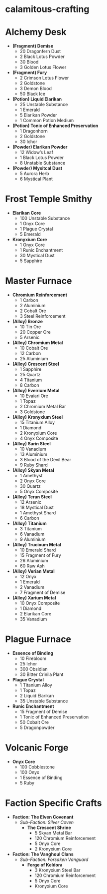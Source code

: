# calamitous-crafting

# Alchemy Desk
- **(Fragment) Demise**
  - 20 Dragonfern Dust
  - 2 Black Lotus Powder
  - 30 Blood
  - 3 Golden Lotus Flower
- **(Fragment) Fury**
  - 2 Crimson Lotus Flower
  - 2 Goldstone
  - 3 Demon Blood
  - 50 Black Ice
- **(Potion) Liquid Elarikan**
  - 25 Unstable Substance
  - 1 Emerald
  - 5 Elarikan Powder
  - 1 Common Potion Medium
- **(Potion) Tonic of Enhanced Preservation**
  - 1 Dragonhorn
  - 2 Goldstone
  - 30 Ichor
- **(Powder) Elarikan Powder**
  - 12 Widow’s Leaf
  - 1 Black Lotus Powder
  - 8 Unstable Substance
- **(Powder) Mysitcal Dust**
  - 5 Aurora Herb
  - 6 Mystical Plant
  
# Frost Temple Smithy
- **Elarikan Core**
  - 100 Unstable Substance
  - 1 Onyx Core
  - 1 Plague Crystal
  - 5 Emerald
- **Kronyxium Core**
  - 1 Onyx Core
  - 1 Runic Enchantment
  - 30 Mystical Dust
  - 5 Sapphire

# Master Furnace
- **Chromium Reinforcement**
  - 1 Carbon
  - 2 Aluminium
  - 2 Cobalt Ore
  - 3 Steel Reinforcement
- **(Alloy) Bronze**
  - 10 Tin Ore
  - 20 Copper Ore
  - 5 Arsenic
- **(Alloy) Chromium Metal**
  - 10 Cobalt Ore
  - 12 Carbon
  - 25 Aluminium
- **(Alloy) Crescent Steel**
  - 1 Sapphire
  - 25 Quartz
  - 4 Titanium
  - 8 Carbon
- **(Alloy) Eveirium Metal**
  - 10 Evaiari Ore
  - 1 Topaz
  - 2 Chromium Metal Bar
  - 3 Goldstone
- **(Alloy) Kronyxium Steel**
  - 15 Titanium Alloy
  - 1 Diamond
  - 2 Kronyxium Core
  - 4 Onyx Composite
- **(Alloy) Sarin Steel**
  - 10 Vanadium
  - 13 Aluminium
  - 3 Blood of the Devil Bear
  - 9 Ruby Shard
- **(Alloy) Skyan Metal**
  - 1 Amethyst
  - 2 Onyx Core
  - 30 Quartz
  - 5 Onyx Composite
- **(Alloy) Teran Steel**
  - 12 Arsenic
  - 18 Mystical Dust
  - 1 Amethyst Shard
  - 6 Carbon
- **(Alloy) Titanium**
  - 3 Titanium
  - 6 Vanadium
  - 9 Aluminium
- **(Alloy) Trucioum Metal**
  - 10 Emerald Shard
  - 15 Fragment of Fury
  - 26 Aluminium
  - 60 Raw Ash
- **(Alloy) Verian Metal**
  - 12 Onyx
  - 1 Emerald
  - 2 Vanadium
  - 7 Fragment of Demise
- **(Alloy) Xarium Metal**
  - 10 Onyx Composite
  - 1 Diamond
  - 2 Elarikan Core
  - 35 Vanadium

# Plague Furnace
- **Essence of Binding**
  - 10 Firebloom
  - 25 Ichor
  - 300 Obsidian
  - 30 Bitter Crinila Plant
- **Plague Crystal**
  - 1 Titanium Alloy
  - 1 Topaz
  - 2 Liquid Elarikan
  - 35 Unstable Substance
- **Runic Enchantment**
  - 15 Fragment of Demise
  - 1 Tonic of Enhanced Preservation
  - 50 Cobalt Ore
  - 5 Dragonpowder

# Volcanic Forge
- **Onyx Core**
  - 100 Cobblestone
  - 100 Onyx
  - 1 Essence of Binding
  - 5 Ruby

# Faction Specific Crafts
- **Faction: The Elven Covenant**
  - *Sub-Faction: Silver Coven*
    - **The Crescent Shrine**
      - 5 Skyan Metal Bar
      - 120 Chromium Reinforcement
      - 5 Onyx Core
      - 2 Kronyxium Core
- **Faction: The Vanghoul Clans**
  - *Sub-Faction: Forsaken Vanguard*
    - **Forge of Keldora**
      - 3 Kronyxium Steel Bar
      - 120 Chromium Reinforcement
      - 5 Onyx Core
      - Kronyxium Core
